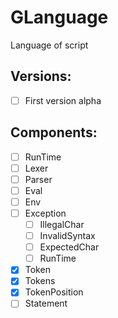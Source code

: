 # GLanguage
Language of script

## Versions:
- [ ] First version alpha

## Components:
- [ ] RunTime
- [ ] Lexer
- [ ] Parser
- [ ] Eval
- [ ] Env
- [ ] Exception 
  - [ ] IllegalChar
  - [ ] InvalidSyntax
  - [ ] ExpectedChar
  - [ ] RunTime
- [x] Token
- [x] Tokens
- [x] TokenPosition
- [ ] Statement
